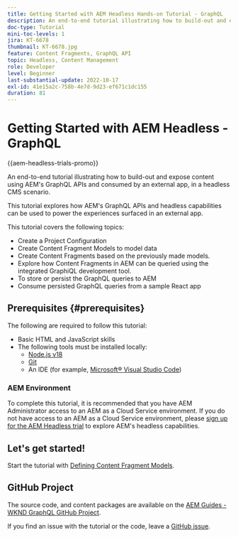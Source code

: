 ```yaml
---
title: Getting Started with AEM Headless Hands-on Tutorial - GraphQL
description: An end-to-end tutorial illustrating how to build-out and expose content using AEM GraphQL APIs.
doc-type: Tutorial
mini-toc-levels: 1
jira: KT-6678
thumbnail: KT-6678.jpg
feature: Content Fragments, GraphQL API
topic: Headless, Content Management
role: Developer
level: Beginner
last-substantial-update: 2022-10-17
exl-id: 41e15a2c-758b-4e7d-9d23-ef671c1dc155
duration: 81
---
```

# Getting Started with AEM Headless - GraphQL

{{aem-headless-trials-promo}}

An end-to-end tutorial illustrating how to build-out and expose content using AEM's GraphQL APIs and consumed by an external app, in a headless CMS scenario.

This tutorial explores how AEM's GraphQL APIs and headless capabilities can be used to power the experiences surfaced in an external app.

This tutorial covers the following topics:

* Create a Project Configuration
* Create Content Fragment Models to model data
* Create Content Fragments based on the previously made models.
* Explore how Content Fragments in AEM can be queried using the integrated GraphiQL development tool.
* To store or persist the GraphQL queries to AEM
* Consume persisted GraphQL queries from a sample React app

## Prerequisites {#prerequisites}

The following are required to follow this tutorial:

*   Basic HTML and JavaScript skills
*   The following tools must be installed locally:
    * [Node.js v18](https://nodejs.org/)
    * [Git](https://git-scm.com/)
    * An IDE (for example, [Microsoft&reg; Visual Studio Code](https://code.visualstudio.com/))

### AEM Environment

To complete this tutorial, it is recommended that you have AEM Administrator access to an AEM as a Cloud Service environment. If you do not have access to an AEM as a Cloud Service environment, please [sign up for the AEM Headless trial](https://commerce.adobe.com/business-trial/sign-up?items%5B0%5D%5Bid%5D=649A1AF5CBC5467A25E84F2561274821&cli=headless_exl_banner_campaign&co=US&lang=en) to explore AEM's headless capabilities.

## Let's get started!

Start the tutorial with [Defining Content Fragment Models](content-fragment-models.md).

## GitHub Project

The source code, and content packages are available on the [AEM Guides - WKND GraphQL GitHub Project](https://github.com/adobe/aem-guides-wknd-graphql).

If you find an issue with the tutorial or the code, leave a [GitHub issue](https://github.com/adobe/aem-guides-wknd-graphql/issues).

